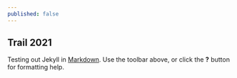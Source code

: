 ```yaml
---
published: false
---
```

## Trail 2021

Testing out Jekyll in [Markdown](http://daringfireball.net/projects/markdown/). Use the toolbar above, or click the **?** button for formatting help.
